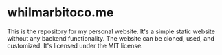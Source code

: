 # whilmarbitoco.me

This is the repository for my personal website. It's a simple static website without any backend functionality. The website can be cloned, used, and customized. It's licensed under the MIT license.
